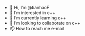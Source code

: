 - 👋 Hi, I’m @tianhaoF
- 👀 I’m interested in c++
- 🌱 I’m currently learning c++
- 💞️ I’m looking to collaborate on c++
- 📫 How to reach me e-mail

<!---
tianhaoF/tianhaoF is a ✨ special ✨ repository because its `README.md` (this file) appears on your GitHub profile.
You can click the Preview link to take a look at your changes.
--->
